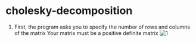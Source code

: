 # cholesky-decomposition
1. First, the program asks you to specify the number of rows and columns of the matrix
Your matrix must be a positive definite matrix
![1](https://github.com/Mmdreza-zaheri/cholesky-decomposition/assets/124300818/594aeaad-3ac0-4c40-ad88-6cf1b49b8b62)
